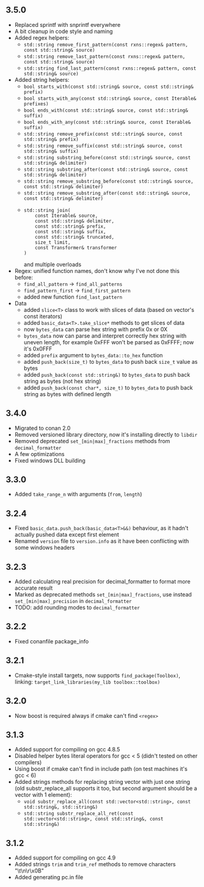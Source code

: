 ## 3.5.0

- Replaced sprintf with snprintf everywhere
- A bit cleanup in code style and naming
- Added regex helpers:
  - `std::string remove_first_pattern(const rxns::regex& pattern, const std::string& source)`
  - `std::string remove_last_pattern(const rxns::regex& pattern, const std::string& source)`
  - `std::string find_last_pattern(const rxns::regex& pattern, const std::string& source)`
- Added string helpers:
  - `bool starts_with(const std::string& source, const std::string& prefix)`
  - `bool starts_with_any(const std::string& source, const Iterable& prefixes)`
  - `bool ends_with(const std::string& source, const std::string& suffix)`
  - `bool ends_with_any(const std::string& source, const Iterable& suffix)`
  - `std::string remove_prefix(const std::string& source, const std::string& prefix)`
  - `std::string remove_suffix(const std::string& source, const std::string& suffix)`
  - `std::string substring_before(const std::string& source, const std::string& delimiter)`
  - `std::string substring_after(const std::string& source, const std::string& delimiter)`
  - `std::string remove_substring_before(const std::string& source, const std::string& delimiter)`
  - `std::string remove_substring_after(const std::string& source, const std::string& delimiter)`
  - ```
    std::string join(
        const Iterable& source,
        const std::string& delimiter,
        const std::string& prefix,
        const std::string& suffix,
        const std::string& truncated,
        size_t limit,
        const Transformer& transformer
    )
    ```
    and multiple overloads
- Regex: unified function names, don't know why I've not done this before:
  - `find_all_pattern` -> `find_all_patterns`
  - `find_pattern_first` -> `find_first_pattern`
  - added new function `find_last_pattern`
- Data
  - added `slice<T>` class to work with slices of data (based on vector's const iterators)
  - added `basic_data<T>.take_slice*` methods to get slices of data
  - now `bytes_data` can parse hex string with prefix 0x or 0X
  - `bytes_data` now can parse and interpret correctly hex string with uneven length, for example 0xFFF won't be parsed as 0xFFFF; now it's 0x0FFF
  - added `prefix` argument to `bytes_data::to_hex` function
  - added `push_back(size_t)` to `bytes_data` to push back `size_t` value as bytes
  - added `push_back(const std::string&)` to `bytes_data` to push back string as bytes (not hex string)
  - added `push_back(const char*, size_t)` to `bytes_data` to push back string as bytes with defined length

## 3.4.0

- Migrated to conan 2.0
- Removed versioned library directory, now it's installing directly to `libdir`
- Removed deprecated `set_[min|max]_fractions` methods from `decimal_formatter`
- A few optimizations
- Fixed windows DLL building

## 3.3.0

- Added `take_range_n` with arguments (`from`, `length`)

## 3.2.4

- Fixed `basic_data.push_back(basic_data<T>&&)` behaviour, as it hadn't actually pushed data except first element
- Renamed `version` file to `version.info` as it have been conflicting with some windows headers

## 3.2.3

- Added calculating real precision for decimal_formatter to format more accurate result
- Marked as deprecated methods `set_[min|max]_fractions`, use instead `set_[min|max]_precision` in `decimal_formatter`
- TODO: add rounding modes to `decimal_formatter`

## 3.2.2

- Fixed conanfile package_info

## 3.2.1

- Cmake-style install targets, now supports `find_package(Toolbox)`,
  linking: `target_link_libraries(my_lib toolbox::toolbox)`

## 3.2.0

- Now boost is required always if cmake can't find `<regex>`

## 3.1.3
- Added support for compiling on gcc 4.8.5
- Disabled helper bytes literal operators for gcc < 5 (didn't tested on other compilers)
- Using boost if cmake can't find <regex> in include path (on test machines it's gcc < 6)
- Added strings methods for replacing string vector with just one string (old substr_replace_all supports it too, but second argument should be a vector with 1 element):
    - `void substr_replace_all(const std::vector<std::string>, const std::string&, std::string&)`
    - `std::string substr_replace_all_ret(const std::vector<std::string>, const std::string&, const std::string&)`

## 3.1.2
- Added support for compiling on gcc 4.9
- Added strings `trim` and `trim_ref` methods to remove characters "\t\n\r\x0B"
- Added generating pc.in file
